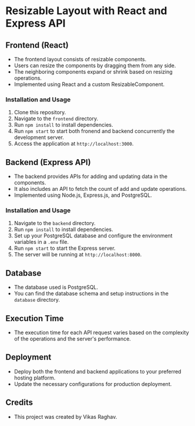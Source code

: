 # Resizable Layout with React and Express API

## Frontend (React)

- The frontend layout consists of resizable components.
- Users can resize the components by dragging them from any side.
- The neighboring components expand or shrink based on resizing operations.
- Implemented using React and a custom ResizableComponent.

### Installation and Usage

1. Clone this repository.
2. Navigate to the `frontend` directory.
3. Run `npm install` to install dependencies.
4. Run `npm start` to start both fronend and backend concurrently the development server.
5. Access the application at `http://localhost:3000`.

## Backend (Express API)

- The backend provides APIs for adding and updating data in the components.
- It also includes an API to fetch the count of add and update operations.
- Implemented using Node.js, Express.js, and PostgreSQL.

### Installation and Usage

1. Navigate to the `backend` directory.
2. Run `npm install` to install dependencies.
3. Set up your PostgreSQL database and configure the environment variables in a `.env` file.
4. Run `npm start` to start the Express server.
5. The server will be running at `http://localhost:8000`.

## Database

- The database used is PostgreSQL.
- You can find the database schema and setup instructions in the `database` directory.

## Execution Time

- The execution time for each API request varies based on the complexity of the operations and the server's performance.

## Deployment

- Deploy both the frontend and backend applications to your preferred hosting platform.
- Update the necessary configurations for production deployment.

## Credits

- This project was created by Vikas Raghav.

